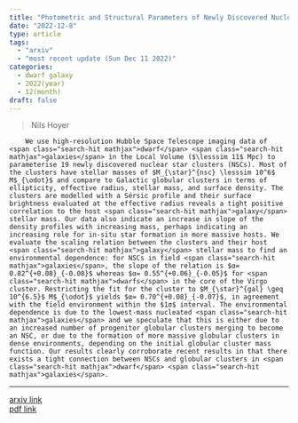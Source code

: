 ```yaml
---
title: "Photometric and Structural Parameters of Newly Discovered Nuclear Star Clusters in Local Volume Galaxies"
date: "2022-12-8"
type: article
tags:
  - "arxiv"
  - "most recent update (Sun Dec 11 2022)"
categories:
  - dwarf galaxy
  - 2022(year)
  - 12(month)
draft: false
---
```


>  Nils Hoyer

        We use high-resolution Hubble Space Telescope imaging data of <span class="search-hit mathjax">dwarf</span> <span class="search-hit mathjax">galaxies</span> in the Local Volume ($\lesssim 11$ Mpc) to parameterise 19 newly discovered nuclear star clusters (NSCs). Most of the clusters have stellar masses of $M_{\star}^{nsc} \lesssim 10^6$ M$_{\odot}$ and compare to Galactic globular clusters in terms of ellipticity, effective radius, stellar mass, and surface density. The clusters are modelled with a Sérsic profile and their surface brightness evaluated at the effective radius reveals a tight positive correlation to the host <span class="search-hit mathjax">galaxy</span> stellar mass. Our data also indicate an increase in slope of the density profiles with increasing mass, perhaps indicating an increasing role for in-situ star formation in more massive hosts. We evaluate the scaling relation between the clusters and their host <span class="search-hit mathjax">galaxy</span> stellar mass to find an environmental dependence: for NSCs in field <span class="search-hit mathjax">galaxies</span>, the slope of the relation is $α= 0.82^{+0.08}_{-0.08}$ whereas $α= 0.55^{+0.06}_{-0.05}$ for <span class="search-hit mathjax">dwarfs</span> in the core of the Virgo cluster. Restricting the fit for the cluster to $M_{\star}^{gal} \geq 10^{6.5}$ M$_{\odot}$ yields $α= 0.70^{+0.08}_{-0.07}$, in agreement with the field environment within the $1σ$ interval. The environmental dependence is due to the lowest-mass nucleated <span class="search-hit mathjax">galaxies</span> and we speculate that this is either due to an increased number of progenitor globular clusters merging to become an NSC, or due to the formation of more massive globular clusters in dense environments, depending on the initial globular cluster mass function. Our results clearly corroborate recent results in that there exists a tight connection between NSCs and globular clusters in <span class="search-hit mathjax">dwarf</span> <span class="search-hit mathjax">galaxies</span>.

---

[arxiv link](https://arxiv.org/abs/2212.04151)  
[pdf link](https://arxiv.org/pdf/2212.04151)